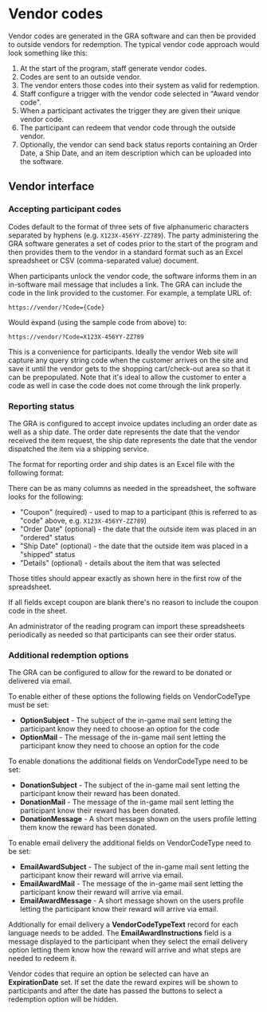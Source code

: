 # Vendor codes

Vendor codes are generated in the GRA software and can then be provided to outside vendors
for redemption. The typical vendor code approach would look something like this:

1. At the start of the program, staff generate vendor codes.
2. Codes are sent to an outside vendor.
3. The vendor enters those codes into their system as valid for redemption.
4. Staff configure a trigger with the vendor code selected in "Award vendor code".
5. When a participant activates the trigger they are given their unique vendor code.
6. The participant can redeem that vendor code through the outside vendor.
7. Optionally, the vendor can send back status reports containing an Order Date, a Ship
Date, and an item description which can be uploaded into the software.

## Vendor interface

### Accepting participant codes

Codes default to the format of three sets of five alphanumeric
characters separated by hyphens (e.g. `X123X-456YY-ZZ789`). The party
administering the GRA software generates a set of codes prior to the
start of the program and then provides them to the vendor in a standard
format such as an Excel spreadsheet or CSV (comma-separated value)
document.

When participants unlock the vendor code, the software informs them in
an in-software mail message that includes a link. The GRA can include
the code in the link provided to the customer. For example, a template
URL of:

```
https://vendor/?Code={Code}
```

Would expand (using the sample code from above) to:

```
https://vendor/?Code=X123X-456YY-ZZ789
```

This is a convenience for participants. Ideally the vendor Web site will
capture any query string code when the customer arrives on the site and
save it until the vendor gets to the shopping cart/check-out area so
that it can be prepopulated. Note that it's ideal to allow the customer
to enter a code as well in case the code does not come through the link
properly.

### Reporting status

The GRA is configured to accept invoice updates including an order date
as well as a ship date. The order date represents the date that the
vendor received the item request, the ship date represents the date that
the vendor dispatched the item via a shipping service.

The format for reporting order and ship dates is an Excel file with the
following format:

There can be as many columns as needed in the spreadsheet, the software looks for the
following:

- "Coupon" (required) - used to map to a participant (this is referred to as "code" above,
e.g. `X123X-456YY-ZZ789`)
- "Order Date" (optional) - the date that the outside item was placed in an "ordered" status
- "Ship Date" (optional) - the date that the outside item was placed in a "shipped" status
- "Details" (optional) - details about the item that was selected

Those titles should appear exactly as shown here in the first row of the
spreadsheet.

If all fields except coupon are blank there's no reason to include the coupon code in the
sheet.

An administrator of the reading program can import these spreadsheets
periodically as needed so that participants can see their order status.

### Additional redemption options

The GRA can be configured to allow for the reward to be donated or
delivered via email.

To enable either of these options the following fields on VendorCodeType must be set:
- **OptionSubject** - The subject of the in-game mail sent letting the participant know they
need to choose an option for the code
- **OptionMail** - The message of the in-game mail sent letting the participant know they
need to choose an option for the code

To enable donations the additional fields on VendorCodeType need to be set:
- **DonationSubject** - The subject of the in-game mail sent letting the participant know
their reward has been donated.
- **DonationMail** - The message of the in-game mail sent letting the participant know their
reward has been donated.
- **DonationMessage** - A short message shown on the users profile letting them know the
reward has been donated.

To enable email delivery the additional fields on VendorCodeType need to be set:
- **EmailAwardSubject** - The subject of the in-game mail sent letting the participant know
their reward will arrive via email.
- **EmailAwardMail** - The message of the in-game mail sent letting the participant know
their reward will arrive via email.
- **EmailAwardMessage** - A short message shown on the users profile letting the participant
know their reward will arrive via email.

Addtionally for email delivery a **VendorCodeTypeText** record for each
language needs to be added. The **EmailAwardInstructions** field is a
message displayed to the participant when they select the email delivery
option letting them know how the reward will arrive and what steps are
needed to redeem it.

Vendor codes that require an option be selected can have an
**ExpirationDate** set. If set the date the reward expires will be shown
to participants and after the date has passed the buttons to select a
redemption option will be hidden.
